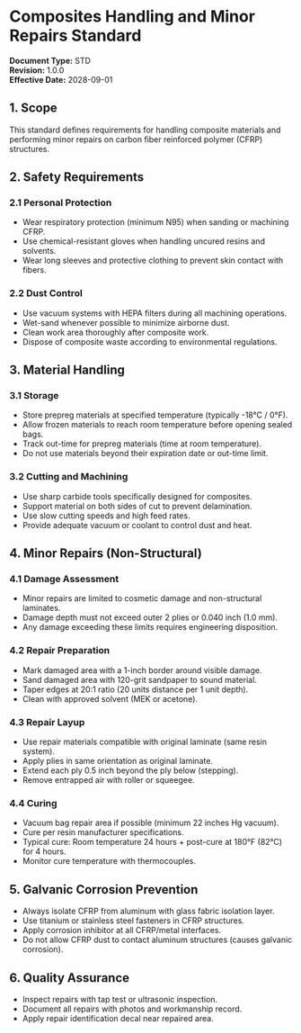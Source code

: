 # Composites Handling and Minor Repairs Standard

**Document Type:** STD  
**Revision:** 1.0.0  
**Effective Date:** 2028-09-01

## 1. Scope
This standard defines requirements for handling composite materials and performing minor repairs on carbon fiber reinforced polymer (CFRP) structures.

## 2. Safety Requirements

### 2.1 Personal Protection
- Wear respiratory protection (minimum N95) when sanding or machining CFRP.
- Use chemical-resistant gloves when handling uncured resins and solvents.
- Wear long sleeves and protective clothing to prevent skin contact with fibers.

### 2.2 Dust Control
- Use vacuum systems with HEPA filters during all machining operations.
- Wet-sand whenever possible to minimize airborne dust.
- Clean work area thoroughly after composite work.
- Dispose of composite waste according to environmental regulations.

## 3. Material Handling

### 3.1 Storage
- Store prepreg materials at specified temperature (typically -18°C / 0°F).
- Allow frozen materials to reach room temperature before opening sealed bags.
- Track out-time for prepreg materials (time at room temperature).
- Do not use materials beyond their expiration date or out-time limit.

### 3.2 Cutting and Machining
- Use sharp carbide tools specifically designed for composites.
- Support material on both sides of cut to prevent delamination.
- Use slow cutting speeds and high feed rates.
- Provide adequate vacuum or coolant to control dust and heat.

## 4. Minor Repairs (Non-Structural)

### 4.1 Damage Assessment
- Minor repairs are limited to cosmetic damage and non-structural laminates.
- Damage depth must not exceed outer 2 plies or 0.040 inch (1.0 mm).
- Any damage exceeding these limits requires engineering disposition.

### 4.2 Repair Preparation
- Mark damaged area with a 1-inch border around visible damage.
- Sand damaged area with 120-grit sandpaper to sound material.
- Taper edges at 20:1 ratio (20 units distance per 1 unit depth).
- Clean with approved solvent (MEK or acetone).

### 4.3 Repair Layup
- Use repair materials compatible with original laminate (same resin system).
- Apply plies in same orientation as original laminate.
- Extend each ply 0.5 inch beyond the ply below (stepping).
- Remove entrapped air with roller or squeegee.

### 4.4 Curing
- Vacuum bag repair area if possible (minimum 22 inches Hg vacuum).
- Cure per resin manufacturer specifications.
- Typical cure: Room temperature 24 hours + post-cure at 180°F (82°C) for 4 hours.
- Monitor cure temperature with thermocouples.

## 5. Galvanic Corrosion Prevention
- Always isolate CFRP from aluminum with glass fabric isolation layer.
- Use titanium or stainless steel fasteners in CFRP structures.
- Apply corrosion inhibitor at all CFRP/metal interfaces.
- Do not allow CFRP dust to contact aluminum structures (causes galvanic corrosion).

## 6. Quality Assurance
- Inspect repairs with tap test or ultrasonic inspection.
- Document all repairs with photos and workmanship record.
- Apply repair identification decal near repaired area.
